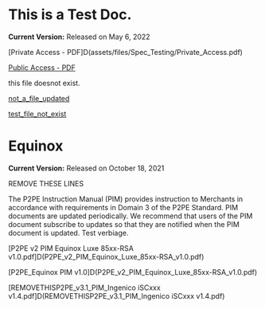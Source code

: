 # This is a Test Doc.

**Current Version:** Released on May 6, 2022

[Private Access - PDF]D(assets/files/Spec_Testing/Private_Access.pdf)

[Public Access - PDF](Spec_Testing/Public_Access.pdf)

this file doesnot exist.

[not_a_file_updated](not_a_file_updated.pdf)

[test_file_not_exist](test_file_not_exist.pdf)


# Equinox

**Current Version:** Released on October 18, 2021

REMOVE THESE LINES

The P2PE Instruction Manual (PIM) provides instruction to Merchants in accordance with requirements in Domain 3 of the P2PE Standard. PIM documents are updated periodically. We recommend that users of the PIM document subscribe to updates so that they are notified when the PIM document is updated. Test verbiage.

[P2PE v2 PIM Equinox Luxe 85xx-RSA v1.0.pdf]D(P2PE_v2_PIM_Equinox_Luxe_85xx-RSA_v1.0.pdf)

[P2PE_Equinox PIM v1.0]D(P2PE_v2_PIM_Equinox_Luxe_85xx-RSA_v1.0.pdf)

[REMOVETHISP2PE_v3.1_PIM_Ingenico iSCxxx v1.4.pdf]D(REMOVETHISP2PE_v3.1_PIM_Ingenico iSCxxx v1.4.pdf)
